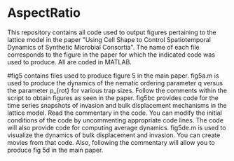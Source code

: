 # AspectRatio
This repository contains all code used to output figures pertaining to the lattice model in the paper "Using Cell Shape to Control Spatiotemporal Dynamics of Synthetic Microbial Consortia".  The name of each file corresponds to the figure in the paper for which the indicated code was used to produce.  All are coded in MATLAB.

#fig5 contains files used to produce figure 5 in the main paper.  fig5a.m is used to produce the dynamics of the nematic ordering parameter q versus the parameter p_{rot} for various trap sizes.  Follow the comments within the script to obtain figures as seen in the paper.  fig5bc provides code for the time series snapshots of invasion and bulk displacement mechanisms in the lattice model.  Read the commentary in the code.  You can modify the initial conditions of the code by uncommenting appropriate code lines.  The code will also provide code for computing average dynamics.  fig5de.m is used to visualize the dynamics of bulk displacement and invasion.  You can create movies from that code.  Also, following the commentary will allow you to produce fig 5d in the main paper.  
